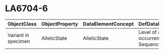 # LA6704-6

| ObjectClass | ObjectProperty | DataElementConcept | DefDataElementConcept | ValueMeaning | LabelValueMeaning | Referentiel | url | ConceptualDomain | TypeConceptualDomain | FormatConceptualDomain | IdDataElementConcept |
| ----------- | -------------- | ------------------ | --------------------- | ------------ | ----------------- | ----------- | --- | ---------------- | -------------------- | ---------------------- | -------------------- |
| Variant in specimen | AllelicState | AllelicState | Level of allelic occurrence of a DNA Sequence Variation | Homoplasmic | Homoplasmic | LOINC | http://s.details.loinc.org/LOINC/53034-5.html | LA6704-6 | Enumerated | String | O80 |
